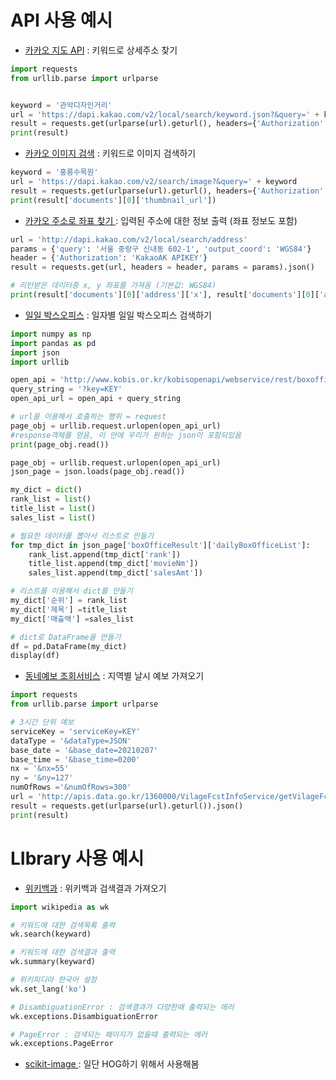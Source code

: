 # API 사용 예시

- [카카오 지도 API](https://apis.map.kakao.com/web/guide/) : 키워드로 상세주소 찾기

```python
import requests
from urllib.parse import urlparse


keyword = '관악디자인거리'
url = 'https://dapi.kakao.com/v2/local/search/keyword.json?&query=' + keyword
result = requests.get(urlparse(url).geturl(), headers={'Authorization': 'KakaoAK KEY'}).json()
print(result)
```



- [카카오 이미지 검색](https://developers.kakao.com/docs/latest/ko/daum-search/dev-guide) : 키워드로 이미지 검색하기

```python
keyword = '홍릉수목원'
url = 'https://dapi.kakao.com/v2/search/image?&query=' + keyword
result = requests.get(urlparse(url).geturl(), headers={'Authorization': 'KakaoAK KEY'}).json()
print(result['documents'][0]['thumbnail_url'])
```



- [카카오 주소로 좌표 찾기 ](https://developers.kakao.com/docs/latest/ko/local/dev-guide): 입력된 주소에 대한 정보 출력 (좌표 정보도 포함)

```python
url = 'http://dapi.kakao.com/v2/local/search/address'
params = {'query': '서울 중랑구 신내동 602-1', 'output_coord': 'WGS84'}
header = {'Authorization': 'KakaoAK APIKEY'}
result = requests.get(url, headers = header, params = params).json()

# 리턴받은 데이터중 x, y 좌표를 가져옴 (기본값: WGS84)
print(result['documents'][0]['address']['x'], result['documents'][0]['address']['y'])
```





- [일일 박스오피스](https://www.kobis.or.kr/kobisopenapi/homepg/main/main.do) : 일자별 일일 박스오피스 검색하기

```python
import numpy as np
import pandas as pd
import json
import urllib

open_api = 'http://www.kobis.or.kr/kobisopenapi/webservice/rest/boxoffice/searchDailyBoxOfficeList.json'
query_string = '?key=KEY'
open_api_url = open_api + query_string

# url을 이용해서 호출하는 행위 = request
page_obj = urllib.request.urlopen(open_api_url)
#response객체를 얻음, 이 안에 우리가 원하는 json이 포함되있음
print(page_obj.read())

page_obj = urllib.request.urlopen(open_api_url)
json_page = json.loads(page_obj.read())

my_dict = dict()
rank_list = list()
title_list = list()
sales_list = list()

# 필요한 데이터를 뽑아서 리스트로 만들기
for tmp_dict in json_page['boxOfficeResult']['dailyBoxOfficeList']:
    rank_list.append(tmp_dict['rank'])
    title_list.append(tmp_dict['movieNm'])
    sales_list.append(tmp_dict['salesAmt'])

# 리스트를 이용해서 dict를 만들기
my_dict['순위'] = rank_list
my_dict['제목'] =title_list
my_dict['매출액'] =sales_list

# dict로 DataFrame을 만들기
df = pd.DataFrame(my_dict)
display(df)
```



- [동네예보 조회서비스](https://www.data.go.kr/tcs/dss/selectApiDataDetailView.do?publicDataPk=15057682) : 지역별 날시 예보 가져오기

```python
import requests
from urllib.parse import urlparse

# 3시간 단위 예보
serviceKey = 'serviceKey=KEY'
dataType = '&dataType=JSON'
base_date = '&base_date=20210207'
base_time = '&base_time=0200'
nx = '&nx=55'
ny = '&ny=127'
numOfRows ='&numOfRows=300'
url = 'http://apis.data.go.kr/1360000/VilageFcstInfoService/getVilageFcst?' + serviceKey + dataType + base_date + base_time + nx + ny + numOfRows
result = requests.get(urlparse(url).geturl()).json()
print(result)
```






# LIbrary 사용 예시

- [위키백과](https://wikipedia.readthedocs.io/en/latest/code.html#module-wikipedia) : 위키백과 검색결과 가져오기

```python
import wikipedia as wk

# 키워드에 대한 검색목록 출력
wk.search(keyward)

# 키워드에 대한 검색결과 출력
wk.summary(keyward)

# 위키피디아 한국어 설정
wk.set_lang('ko')

# DisambiguationError : 검색결과가 다양한때 출력되는 에러
wk.exceptions.DisambiguationError

# PageError : 검색되는 페이지가 없을때 출력되는 에러
wk.exceptions.PageError
```



- [scikit-image ](https://scikit-image.org/): 일단 HOG하기 위해서 사용해봄




